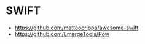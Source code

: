 <h1>SWIFT</h1>
<ul>
<li><a href="https://github.com/matteocrippa/awesome-swift">https://github.com/matteocrippa/awesome-swift</a></li>
<li><a href="https://github.com/EmergeTools/Pow">https://github.com/EmergeTools/Pow</a></li>
</ul>